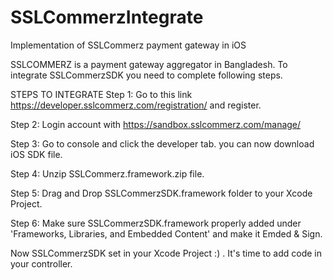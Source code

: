 # SSLCommerzIntegrate
Implementation of SSLCommerz payment gateway in iOS

SSLCOMMERZ is a payment gateway aggregator in Bangladesh. 
To integrate SSLCommerzSDK you need to complete following steps.

STEPS TO INTEGRATE
Step 1: Go to this link https://developer.sslcommerz.com/registration/ and register.

Step 2: Login account with https://sandbox.sslcommerz.com/manage/

Step 3: Go to console and click the developer tab. you can now download iOS SDK file.

Step 4: Unzip SSLCommerz.framework.zip file.

Step 5: Drag and Drop SSLCommerzSDK.framework folder to your Xcode Project.

Step 6: Make sure SSLCommerzSDK.framework properly added under 'Frameworks, Libraries, and Embedded Content' and make it Emded & Sign.

Now SSLCommerzSDK set in your Xcode Project :) . It's time to add code in your controller.

